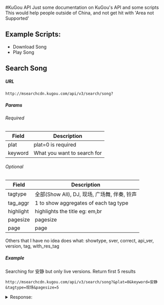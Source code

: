 #KuGou API
Just some documentation on KuGou's API and some scripts  
This would help people outside of China, and not get hit with 'Area not Supported'

## Example Scripts:

* Download Song
* Play Song

## Search Song

##### URL
```
http://msearchcdn.kugou.com/api/v3/search/song?
```
##### Params
###### Required
Field | Description
------------ | -------------
plat | plat=0 is required
keyword | What you want to search for
###### Optional
Field | Description
------------ | -------------
tagtype | 全部(Show All), DJ, 现场, 广场舞, 伴奏, 铃声 
tag_aggr | 1 to show aggregates of each tag type
highlight | highlights the title eg: em,br
pagesize | pagesize
page | page
  
Others that I have no idea does what: showtype, sver, correct, api_ver, version, tag, with_res_tag

##### Example
Searching for 安静 but only live versions. Return first 5 results
```
http://msearchcdn.kugou.com/api/v3/search/song?&plat=0&keyword=安静&tagtype=现场&pagesize=5
```
<details><summary>Response:</summary><p>
  
  ```
  test
  ```
  
</p></details>

